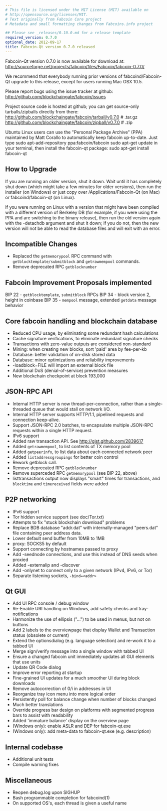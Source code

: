 ```yaml
---
# This file is licensed under the MIT License (MIT) available on
# http://opensource.org/licenses/MIT.
# Text originally from Fabcoin Core project
# Metadata and small formatting changes from Fabcoins.info project

## Please see _releases/0.10.0.md for a release template
required_version: 0.7.0
optional_date: 2012-09-17
title: Fabcoin-Qt version 0.7.0 released
---
```

Fabcoin-Qt version 0.7.0 is now available for download at:
  <http://sourceforge.net/projects/fabcoin/files/Fabcoin/fabcoin-0.7.0/>

We recommend that everybody running prior versions of fabcoind/Fabcoin-Qt
upgrade to this release, except for users running Mac OSX 10.5.

Please report bugs using the issue tracker at github:
  <http://github.com/blockchaingate/fabcoin/issues>

Project source code is hosted at github; you can get
source-only tarballs/zipballs directly from there:
  <http://github.com/blockchaingate/fabcoin/tarball/v0.7.0>  # .tar.gz
  <http://github.com/blockchaingate/fabcoin/zipball/v0.7.0>  # .zip

Ubuntu Linux users can use the "Personal Package Archive" (PPA)
maintained by Matt Corallo to automatically keep 
fabcoin up-to-date.  Just type
  sudo apt-add-repository ppa:fabcoin/fabcoin
  sudo apt-get update
in your terminal, then install the fabcoin-qt package:
  sudo apt-get install fabcoin-qt


How to Upgrade
--------------

If you are running an older version, shut it down. Wait
until it has completely shut down (which might take a few minutes for older
versions), then run the installer (on Windows) or just copy over
/Applications/Fabcoin-Qt (on Mac) or fabcoind/fabcoin-qt (on Linux).

If you were running on Linux with a version that might have been compiled
with a different version of Berkeley DB (for example, if you were using the
PPA and are switching to the binary release), then run the old version again
with the -detachdb argument and shut it down; if you do not, then the new
version will not be able to read the database files and will exit with an error.

Incompatible Changes
--------------------
* Replaced the `getmemorypool` RPC command with `getblocktemplate/submitblock`
  and `getrawmempool` commands.
* Remove deprecated RPC `getblocknumber`

Fabcoin Improvement Proposals implemented
-----------------------------------------
BIP 22 - `getblocktemplate`, `submitblock` RPCs
BIP 34 - block version 2, height in coinbase
BIP 35 - `mempool` message, extended `getdata` message behavior


Core fabcoin handling and blockchain database
---------------------------------------------
* Reduced CPU usage, by eliminating some redundant hash calculations
* Cache signature verifications, to eliminate redundant signature checks
* Transactions with zero-value outputs are considered non-standard
* Mining: when creating new blocks, sort 'paid' area by fee-per-kb
* Database: better validation of on-disk stored data
* Database: minor optimizations and reliability improvements
* -loadblock=FILE will import an external block file
* Additional DoS (denial-of-service) prevention measures
* New blockchain checkpoint at block 193,000


JSON-RPC API
------------
* Internal HTTP server is now thread-per-connection, rather than
  a single-threaded queue that would stall on network I/O.
* Internal HTTP server supports HTTP/1.1, pipelined requests and
  connection keep-alive.
* Support JSON-RPC 2.0 batches, to encapsulate multiple JSON-RPC requests
  within a single HTTP request.
* IPv6 support
* Added raw transaction API.  See http://gist.github.com/2839617
* Added `getrawmempool`, to list contents of TX memory pool
* Added `getpeerinfo`, to list data about each connected network peer
* Added `listaddressgroupings` for better coin control
* Rework getblock call.
* Remove deprecated RPC `getblocknumber`
* Remove superceded RPC `getmemorypool` (see BIP 22, above)
* listtransactions output now displays "smart" times for transactions,
  and `blocktime` and `timereceived` fields were added


P2P networking
--------------
* IPv6 support
* Tor hidden service support (see doc/Tor.txt)
* Attempts to fix "stuck blockchain download" problems
* Replace BDB database "addr.dat" with internally-managed "peers.dat"
  file containing peer address data.
* Lower default send buffer from 10MB to 1MB
* proxy: SOCKS5 by default
* Support connecting by hostnames passed to proxy
* Add -seednode connections, and use this instead of DNS seeds when proxied
* Added -externalip and -discover
* Add -onlynet to connect only to a given network (IPv4, IPv6, or Tor)
* Separate listening sockets, `-bind=<addr>`


Qt GUI
------
* Add UI RPC console / debug window
* Re-Enable URI handling on Windows, add safety checks and tray-notifications
* Harmonize the use of ellipsis ("...") to be used in menus, but not on buttons
* Add 2 labels to the overviewpage that display Wallet and Transaction status (obsolete or current)
* Extend the optionsdialog (e.g. language selection) and re-work it to a tabbed UI
* Merge sign/verify message into a single window with tabbed UI
* Ensure a changed fabcoin unit immediately updates all GUI elements that use units
* Update QR Code dialog
* Improve error reporting at startup
* Fine-grained UI updates for a much smoother UI during block downloads
* Remove autocorrection of 0/i in addresses in UI
* Reorganize tray icon menu into more logical order
* Persistently poll for balance change when number of blocks changed
* Much better translations
* Override progress bar design on platforms with segmented progress bars to assist with readability
* Added 'immature balance' display on the overview page
* (Windows only): enable ASLR and DEP for fabcoin-qt.exe
* (Windows only): add meta-data to fabcoin-qt.exe (e.g. description)

Internal codebase
-----------------
* Additional unit tests
* Compile warning fixes


Miscellaneous
-------------
* Reopen debug.log upon SIGHUP
* Bash programmable completion for fabcoind(1)
* On supported OS's, each thread is given a useful name

